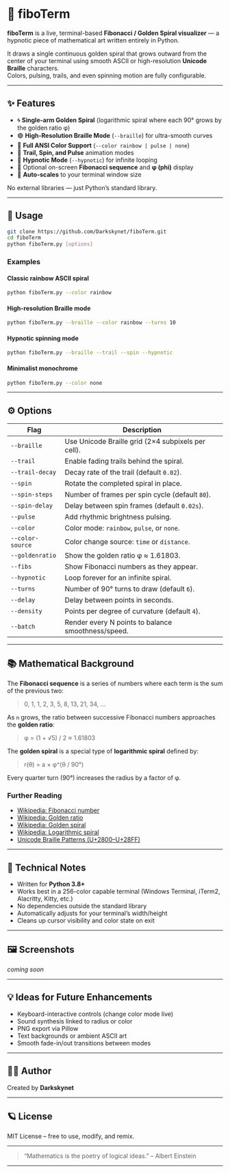 # 🌌 fiboTerm

**fiboTerm** is a live, terminal-based **Fibonacci / Golden Spiral visualizer** — a hypnotic piece of mathematical art written entirely in Python.

It draws a single continuous golden spiral that grows outward from the center of your terminal using smooth ASCII or high-resolution **Unicode Braille** characters.  
Colors, pulsing, trails, and even spinning motion are fully configurable.

---

## ✨ Features

- 🌀 **Single-arm Golden Spiral** (logarithmic spiral where each 90° grows by the golden ratio φ)
- 🟣 **High-Resolution Braille Mode** (`--braille`) for ultra-smooth curves  
- 🌈 **Full ANSI Color Support** (`--color rainbow | pulse | none`)
- 💫 **Trail, Spin, and Pulse** animation modes  
- 🔁 **Hypnotic Mode** (`--hypnotic`) for infinite looping
- 🧮 Optional on-screen **Fibonacci sequence** and **φ (phi)** display
- 🧠 **Auto-scales** to your terminal window size

No external libraries — just Python’s standard library.

---

## 🚀 Usage

```bash
git clone https://github.com/Darkskynet/fiboTerm.git
cd fiboTerm
python fiboTerm.py [options]
````

### Examples

#### Classic rainbow ASCII spiral

```bash
python fiboTerm.py --color rainbow
```

#### High-resolution Braille mode

```bash
python fiboTerm.py --braille --color rainbow --turns 10
```

#### Hypnotic spinning mode

```bash
python fiboTerm.py --braille --trail --spin --hypnotic
```

#### Minimalist monochrome

```bash
python fiboTerm.py --color none
```

---

## ⚙️ Options

| Flag             | Description                                        |
| ---------------- | -------------------------------------------------- |
| `--braille`      | Use Unicode Braille grid (2×4 subpixels per cell). |
| `--trail`        | Enable fading trails behind the spiral.            |
| `--trail-decay`  | Decay rate of the trail (default `0.02`).          |
| `--spin`         | Rotate the completed spiral in place.              |
| `--spin-steps`   | Number of frames per spin cycle (default `80`).    |
| `--spin-delay`   | Delay between spin frames (default `0.02s`).       |
| `--pulse`        | Add rhythmic brightness pulsing.                   |
| `--color`        | Color mode: `rainbow`, `pulse`, or `none`.         |
| `--color-source` | Color change source: `time` or `distance`.         |
| `--goldenratio`  | Show the golden ratio φ ≈ 1.61803.                 |
| `--fibs`         | Show Fibonacci numbers as they appear.             |
| `--hypnotic`     | Loop forever for an infinite spiral.               |
| `--turns`        | Number of 90° turns to draw (default `6`).         |
| `--delay`        | Delay between points in seconds.                   |
| `--density`      | Points per degree of curvature (default `4`).      |
| `--batch`        | Render every N points to balance smoothness/speed. |

---

## 📚 Mathematical Background

The **Fibonacci sequence** is a series of numbers where each term is the sum of the previous two:

> 0, 1, 1, 2, 3, 5, 8, 13, 21, 34, ...

As `n` grows, the ratio between successive Fibonacci numbers approaches the **golden ratio**:

> φ = (1 + √5) / 2 ≈ 1.61803

The **golden spiral** is a special type of **logarithmic spiral** defined by:

> r(θ) = a × φ^(θ / 90°)

Every quarter turn (90°) increases the radius by a factor of φ.

### Further Reading

* [Wikipedia: Fibonacci number](https://en.wikipedia.org/wiki/Fibonacci_number)
* [Wikipedia: Golden ratio](https://en.wikipedia.org/wiki/Golden_ratio)
* [Wikipedia: Golden spiral](https://en.wikipedia.org/wiki/Golden_spiral)
* [Wikipedia: Logarithmic spiral](https://en.wikipedia.org/wiki/Logarithmic_spiral)
* [Unicode Braille Patterns (U+2800–U+28FF)](https://en.wikipedia.org/wiki/Braille_Patterns)

---

## 🧩 Technical Notes

* Written for **Python 3.8+**
* Works best in a 256-color capable terminal (Windows Terminal, iTerm2, Alacritty, Kitty, etc.)
* No dependencies outside the standard library
* Automatically adjusts for your terminal’s width/height
* Cleans up cursor visibility and color state on exit

---

## 🖼️ Screenshots

*coming soon*

---

## 💡 Ideas for Future Enhancements

* Keyboard-interactive controls (change color mode live)
* Sound synthesis linked to radius or color
* PNG export via Pillow
* Text backgrounds or ambient ASCII art
* Smooth fade-in/out transitions between modes

---

## 🧑‍💻 Author

Created by **Darkskynet**

---

## 🪐 License

MIT License – free to use, modify, and remix.

---

> “Mathematics is the poetry of logical ideas.” – Albert Einstein

---
